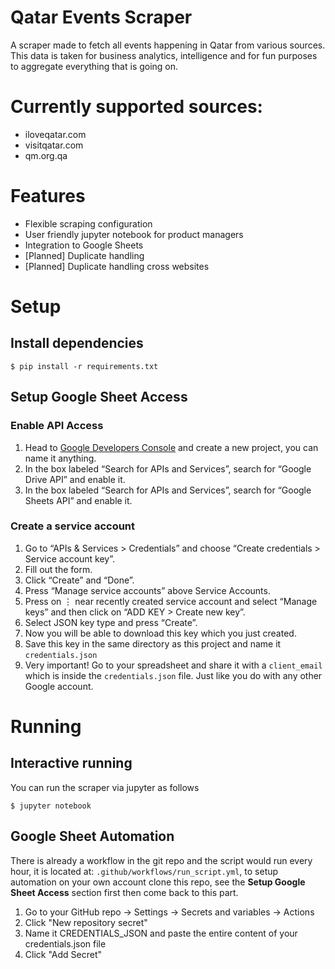 # Qatar Events Scraper
A scraper made to fetch all events happening in Qatar from various sources. This data is taken for business analytics, intelligence and for fun purposes to aggregate everything that is going on.

# Currently supported sources:
- iloveqatar.com
- visitqatar.com
- qm.org.qa

# Features
- Flexible scraping configuration
- User friendly jupyter notebook for product managers
- Integration to Google Sheets
- [Planned] Duplicate handling
- [Planned] Duplicate handling cross websites

# Setup
## Install dependencies
```
$ pip install -r requirements.txt
```
## Setup Google Sheet Access
### Enable API Access
1. Head to [Google Developers Console](https://console.developers.google.com/) and create a new project, you can name it anything.
2. In the box labeled “Search for APIs and Services”, search for “Google Drive API” and enable it.
3. In the box labeled “Search for APIs and Services”, search for “Google Sheets API” and enable it.

### Create a service account
1. Go to “APIs & Services > Credentials” and choose “Create credentials > Service account key”.
2. Fill out the form.
3. Click “Create” and “Done”.
4. Press “Manage service accounts” above Service Accounts.
5. Press on ⋮ near recently created service account and select “Manage keys” and then click on “ADD KEY > Create new key”.
6. Select JSON key type and press “Create”.
7. Now you will be able to download this key which you just created.
8. Save this key in the same directory as this project and name it `credentials.json`
9. Very important! Go to your spreadsheet and share it with a `client_email` which is inside the `credentials.json` file. Just like you do with any other Google account.

# Running
## Interactive running
You can run the scraper via jupyter as follows
```
$ jupyter notebook
```

## Google Sheet Automation
There is already a workflow in the git repo and the script would run every hour, it is located at: `.github/workflows/run_script.yml`,
to setup automation on your own account clone this repo, see the **Setup Google Sheet Access** section first then come back to this part.
1. Go to your GitHub repo → Settings → Secrets and variables → Actions
2. Click "New repository secret"
3. Name it CREDENTIALS_JSON and paste the entire content of your credentials.json file
4. Click "Add Secret"
